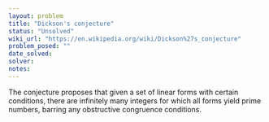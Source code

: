 ```yaml
---
layout: problem
title: "Dickson's conjecture"
status: "Unsolved"
wiki_url: "https://en.wikipedia.org/wiki/Dickson%27s_conjecture"
problem_posed: ""
date_solved:
solver:
notes:
---
```

The conjecture proposes that given a set of linear forms with certain conditions, there are infinitely many integers for which all forms yield prime numbers, barring any obstructive congruence conditions.